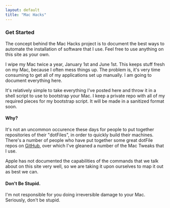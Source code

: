 ```yaml
---
layout: default
title: "Mac Hacks"
---
```


### Get Started

The concept behind the Mac Hacks project is to document the best ways to automate the installation of software that I use. Feel free to use anything on this site as your own.

I wipe my Mac twice a year, January 1st and June 1st. This keeps stuff fresh on my Mac, because I often mess things up. The problem is, it's very time consuming to get all of my applications set up manually. I am going to document everything here.

It's relatively simple to take everything I've posted here and throw it in a shell script to use to bootstrap your Mac. I keep a private repo with all of my required pieces for my bootstrap script. It will be made in a sanitized format soon.

#### Why?

It's not an uncommon occurence these days for people to put together repositories of their "dotFiles", in order to quickly build their machines. There's a number of people who have put together some great dotFile repos on [GitHub](https://github.com), over which I've gleaned a number of the Mac Tweaks that I use.

Apple has not documented the capabilities of the commands that we talk about on this site very well, so we are taking it upon ourselves to map it out as best we can.

#### Don't Be Stupid.

I'm not responsible for you doing irreversible damage to your Mac. Seriously, don't be stupid.

